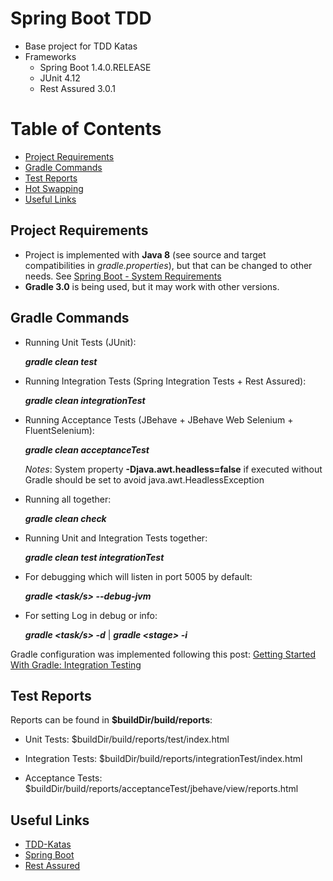 # Spring Boot TDD

* Base project for TDD Katas
* Frameworks
    * Spring Boot 1.4.0.RELEASE
    * JUnit 4.12
    * Rest Assured 3.0.1

# Table of Contents

* [Project Requirements](#project-requirements)
* [Gradle Commands](#gradle-commands)
* [Test Reports](#test-reports)
* [Hot Swapping](#hot-swapping)
* [Useful Links](#useful-links)

## Project Requirements

* Project is implemented with **Java 8** (see source and target compatibilities in _gradle.properties_), but that can be changed to other needs. See [Spring Boot - System Requirements](http://docs.spring.io/spring-boot/docs/current-SNAPSHOT/reference/htmlsingle/#getting-started-system-requirements)
* **Gradle 3.0** is being used, but it may work with other versions.

## Gradle Commands

* Running Unit Tests (JUnit):

    **_gradle clean test_**
        
* Running Integration Tests (Spring Integration Tests + Rest Assured):

    **_gradle clean integrationTest_**
        
* Running Acceptance Tests (JBehave + JBehave Web Selenium + FluentSelenium):

    **_gradle clean acceptanceTest_**
    
    _Notes_: System property **-Djava.awt.headless=false** if executed without Gradle should be set to avoid java.awt.HeadlessException
    
* Running all together:

    **_gradle clean check_**
    
* Running Unit and Integration Tests together:

    **_gradle clean test integrationTest_**
    
* For debugging which will listen in port 5005 by default:

    **_gradle \<task/s\> --debug-jvm_**
    
* For setting Log in debug or info:

    **_gradle \<task/s\> -d_** | **_gradle \<stage\> -i_**
    
Gradle configuration was implemented following this post: [Getting Started With Gradle: Integration Testing](https://www.petrikainulainen.net/programming/gradle/getting-started-with-gradle-integration-testing/)

## Test Reports

Reports can be found in **$buildDir/build/reports**:

* Unit Tests: $buildDir/build/reports/test/index.html

* Integration Tests: $buildDir/build/reports/integrationTest/index.html

* Acceptance Tests: $buildDir/build/reports/acceptanceTest/jbehave/view/reports.html


## Useful Links

* [TDD-Katas](https://github.com/garora/TDD-Katas)
* [Spring Boot](http://projects.spring.io/spring-boot/)
* [Rest Assured](http://rest-assured.io/)
